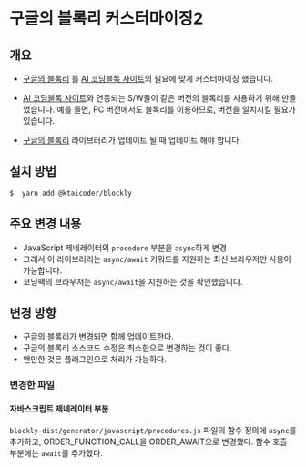 # 구글의 블록리 커스터마이징2

## 개요

- [구글의 블록리](https://github.com/google/blockly) 를 [AI 코딩블록 사이트](https://aicodingblock.kt.co.kr)의 필요에 맞게 커스터마이징 했습니다.

- [AI 코딩블록 사이트](https://aicodingblock.kt.co.kr)와 연동되는 S/W들이 같은 버전의 블록리를 사용하기 위해 만들었습니다. 예를 들면, PC 버전에서도 블록리를 이용하므로, 버전을 일치시킬 필요가 있습니다.

- [구글의 블록리](https://github.com/google/blockly) 라이브러리가 업데이트 될 때 업데이트 해야 합니다.

## 설치 방법

```bash
$  yarn add @ktaicoder/blockly
```

## 주요 변경 내용

- JavaScript 제네레이터의 `procedure` 부분을 `async`하게 변경
- 그래서 이 라이브러리는 `async/await` 키워드를 지원하는 최신 브라우저만 사용이 가능합니다.
- 코딩팩의 브라우저는 `async/await`을 지원하는 것을 확인했습니다.

## 변경 방향

- 구글의 블록리가 변경되면 함께 업데이트한다.
- 구글의 블록리 소스코드 수정은 최소한으로 변경하는 것이 좋다.
- 왠만한 것은 플러그인으로 처리가 가능하다.

### 변경한 파일

#### 자바스크립트 제네레이터 부분

`blockly-dist/generator/javascript/procedures.js` 파일의 함수 정의에 `async`를 추가하고, ORDER_FUNCTION_CALL을 ORDER_AWAIT으로 변경했다. 함수 호출 부분에는 `await`를 추가했다.
